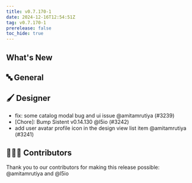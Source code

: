 ```yaml
---
title: v0.7.170-1
date: 2024-12-16T12:54:51Z
tag: v0.7.170-1
prerelease: false
toc_hide: true
---
```


## What's New
## 🔤 General
## 🖌️ Designer

- fix: some catalog modal bug and ui issue @amitamrutiya (#3239)
- [Chore]: Bump Sistent v0.14.130 @l5io (#3242)
- add user avatar profile icon in the design view list item @amitamrutiya (#3241)

## 👨🏽‍💻 Contributors

Thank you to our contributors for making this release possible:
@amitamrutiya and @l5io
